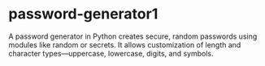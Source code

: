 # password-generator1
A password generator in Python creates secure, random passwords using modules like random or secrets. It allows customization of length and character types—uppercase, lowercase, digits, and symbols.
